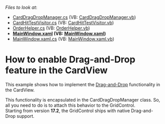<!-- default file list -->
*Files to look at*:

* [CardDragDropManager.cs](./CS/CardViewDragDrop/DXExample/DragDropExtension/CardDragDropManager.cs) (VB: [CardDragDropManager.vb](./VB/CardViewDragDrop/DXExample/DragDropExtension/CardDragDropManager.vb))
* [CardHitTestVisitor.cs](./CS/CardViewDragDrop/DXExample/DragDropExtension/CardHitTestVisitor.cs) (VB: [CardHitTestVisitor.vb](./VB/CardViewDragDrop/DXExample/DragDropExtension/CardHitTestVisitor.vb))
* [OrderHelper.cs](./CS/CardViewDragDrop/DXExample/OrderHelper.cs) (VB: [OrderHelper.vb](./VB/CardViewDragDrop/DXExample/OrderHelper.vb))
* **[MainWindow.xaml](./CS/CardViewDragDrop/MainWindow.xaml) (VB: [MainWindow.xaml](./VB/CardViewDragDrop/MainWindow.xaml))**
* [MainWindow.xaml.cs](./CS/CardViewDragDrop/MainWindow.xaml.cs) (VB: [MainWindow.xaml.vb](./VB/CardViewDragDrop/MainWindow.xaml.vb))
<!-- default file list end -->
# How to enable Drag-and-Drop feature in the CardView


<p>This example shows how to implement the <a href="https://documentation.devexpress.com/WPF/11346/Controls-and-Libraries/Data-Grid/Drag-and-Drop">Drag-and-Drop</a> functionality in the CardView.</p>
<p>This functionality is encapsulated in the CardDragDropManager class. So, all you need to do is to attach this behavior to the GridControl.<br>Starting from version <strong>17.2</strong>, the GridControl ships with native Drag-and-Drop support.</p>

<br/>



